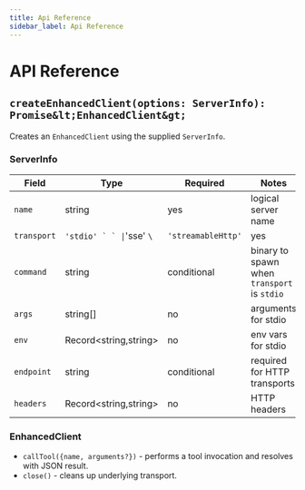 ```yaml
---
title: Api Reference
sidebar_label: Api Reference
---
```


# API Reference

## `createEnhancedClient(options: ServerInfo): Promise&lt;EnhancedClient&gt;`

Creates an `EnhancedClient` using the supplied `ServerInfo`.

### ServerInfo

| Field | Type | Required | Notes |
| --- | --- | --- | --- |
| `name` | string | yes | logical server name |
| `transport` | ``'stdio' ` ` \|``'sse' `\` | `'streamableHttp'` | yes | communication method |
| `command` | string | conditional | binary to spawn when `transport` is `stdio` |
| `args` | string[] | no | arguments for stdio |
| `env` | Record&lt;string,string&gt; | no | env vars for stdio |
| `endpoint` | string | conditional | required for HTTP transports |
| `headers` | Record&lt;string,string&gt; | no | HTTP headers |

### EnhancedClient

- `callTool({name, arguments?})` - performs a tool invocation and resolves with JSON result.
- `close()` - cleans up underlying transport.
